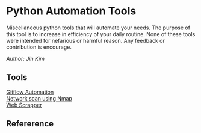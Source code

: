 # Python Automation Tools
Miscellaneous python tools that will automate your needs. The purpose of this tool is to increase in efficiency of your daily routine. None of these tools were intended for nefarious or harmful reason. Any feedback or contribution is encourage.

*Author: Jin Kim*

## Tools 
[Gitflow Automation](./github_automation)  
[Network scan using Nmap](./network_scan)  
[Web Scrapper](./web_scraper)  

## Refererence

